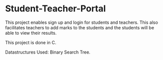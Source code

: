 # Student-Teacher-Portal
This project enables sign up and login for students and teachers. This also facilitates teachers to add marks to the students and the students will be able to view their results. 

This project is done in C. 

Datastructures Used:
Binary Search Tree.
